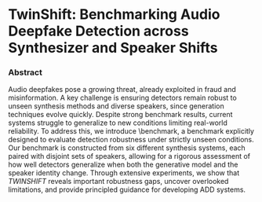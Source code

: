# TwinShift: Benchmarking Audio Deepfake Detection across Synthesizer and Speaker Shifts

### Abstract 
Audio deepfakes pose a growing threat, already exploited in fraud and misinformation. A key challenge is ensuring detectors remain robust to unseen synthesis methods and diverse speakers, since generation techniques evolve quickly. Despite strong benchmark results, current systems struggle to generalize to new conditions limiting real-world reliability. To address this, we introduce \benchmark, a benchmark explicitly designed to evaluate detection robustness under strictly unseen conditions. Our benchmark is constructed from six different synthesis systems, each paired with disjoint sets of speakers, allowing for a rigorous assessment of how well detectors generalize when both the generative model and the speaker identity change. Through extensive experiments, we show that _TWINSHIFT_ reveals important robustness gaps, uncover overlooked limitations, and provide principled guidance for developing ADD systems.


